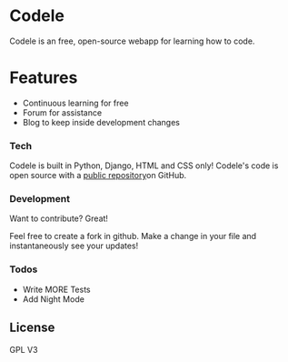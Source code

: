 # Codele

Codele is an free, open-source webapp for learning how to code.

# Features

  - Continuous learning for free
  - Forum for assistance
  - Blog to keep inside development changes

### Tech

Codele is built in Python, Django, HTML and CSS only!
Codele's code is open source with a [public repository][dill]on GitHub.

### Development

Want to contribute? Great!

Feel free to create a fork in github.
Make a change in your file and instantaneously see your updates!

### Todos

 - Write MORE Tests
 - Add Night Mode

License
----

GPL V3


[//]: #

   [dill]: <https://github.com/douugbr/codele>
